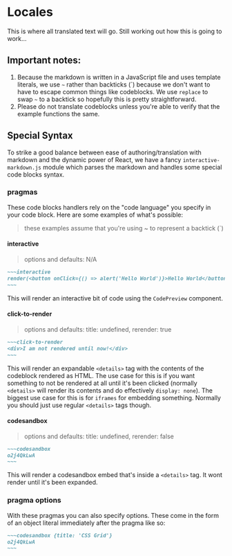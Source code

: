 # Locales

This is where all translated text will go. Still working out how this is going
to work...

## Important notes:

1. Because the markdown is written in a JavaScript file and uses template
   literals, we use `~` rather than backticks (\`) because we don't want to have
   to escape common things like codeblocks. We use `replace` to swap `~` to a
   backtick so hopefully this is pretty straightforward.
2. Please do not translate codeblocks unless you're able to verify that the
   example functions the same.

## Special Syntax

To strike a good balance between ease of authoring/translation with markdown
and the dynamic power of React, we have a fancy `interactive-markdown.js`
module which parses the markdown and handles some special code blocks syntax.

### pragmas

These code blocks handlers rely on the "code language" you specify in your
code block. Here are some examples of what's possible:

> these examples assume that you're using ~ to represent a backtick (\`)

#### interactive

> options and defaults: N/A

```md
~~~interactive
render(<button onClick={() => alert('Hello World')}>Hello World</button>)
~~~
```

This will render an interactive bit of code using the `CodePreview` component.

#### click-to-render

> options and defaults: title: undefined, rerender: true

```md
~~~click-to-render
<div>I am not rendered until now!</div>
~~~
```

This will render an expandable `<details>` tag with the contents of the
codeblock rendered as HTML. The use case for this is if you want something to
not be rendered at all until it's been clicked (normally `<details>` will render
its contents and do effectively `display: none`). The biggest use case for this
is for `iframes` for embedding something. Normally you should just use regular
`<details>` tags though.

#### codesandbox

> options and defaults: title: undefined, rerender: false

```md
~~~codesandbox
o2j4QkLwA
~~~
```

This will render a codesandbox embed that's inside a `<details>` tag. It wont
render until it's been expanded.

### pragma options

With these pragmas you can also specify options. These come in the form of an
object literal immediately after the pragma like so:

```md
~~~codesandbox {title: 'CSS Grid'}
o2j4QkLwA
~~~
```
